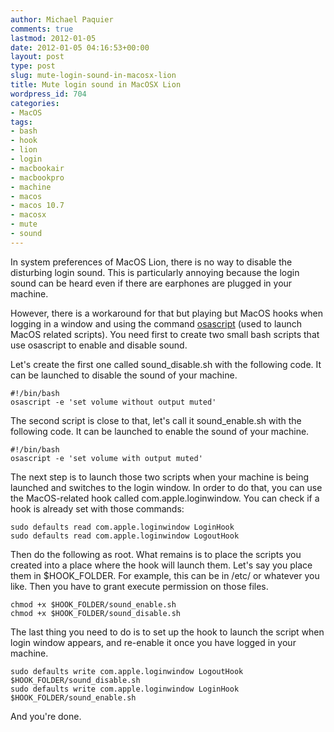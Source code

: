 ```yaml
---
author: Michael Paquier
comments: true
lastmod: 2012-01-05
date: 2012-01-05 04:16:53+00:00
layout: post
type: post
slug: mute-login-sound-in-macosx-lion
title: Mute login sound in MacOSX Lion
wordpress_id: 704
categories:
- MacOS
tags:
- bash
- hook
- lion
- login
- macbookair
- macbookpro
- machine
- macos
- macos 10.7
- macosx
- mute
- sound
---
```


In system preferences of MacOS Lion, there is no way to disable the disturbing login sound.
This is particularly annoying because the login sound can be heard even if there are earphones are plugged in your machine.

However, there is a workaround for that but playing but MacOS hooks when logging in a window and using the command [osascript](http://developer.apple.com/library/mac/#documentation/Darwin/Reference/ManPages/man1/osascript.1.html) (used to launch MacOS related scripts).
You need first to create two small bash scripts that use osascript to enable and disable sound.

Let's create the first one called sound_disable.sh with the following code. It can be launched to disable the sound of your machine.

    #!/bin/bash
    osascript -e 'set volume without output muted'

The second script is close to that, let's call it sound_enable.sh with the following code. It can be launched to enable the sound of your machine.

    #!/bin/bash
    osascript -e 'set volume with output muted'

The next step is to launch those two scripts when your machine is being launched and switches to the login window. In order to do that, you can use the MacOS-related hook called com.apple.loginwindow. You can check if a hook is already set with those commands:

    sudo defaults read com.apple.loginwindow LoginHook
    sudo defaults read com.apple.loginwindow LogoutHook

Then do the following as root. What remains is to place the scripts you created into a place where the hook will launch them.  Let's say you place them in $HOOK_FOLDER. For example, this can be in /etc/ or whatever you like. Then you have to grant execute permission on those files.

    chmod +x $HOOK_FOLDER/sound_enable.sh
    chmod +x $HOOK_FOLDER/sound_disable.sh

The last thing you need to do is to set up the hook to launch the script when login window appears, and re-enable it once you have logged in your machine.

    sudo defaults write com.apple.loginwindow LogoutHook $HOOK_FOLDER/sound_disable.sh
    sudo defaults write com.apple.loginwindow LoginHook $HOOK_FOLDER/sound_enable.sh

And you're done.
